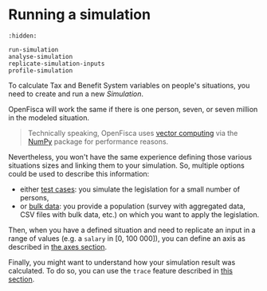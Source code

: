 # <i class="fas fa-chart-pie"></i> Running a simulation

```{toctree}
:hidden:

run-simulation
analyse-simulation
replicate-simulation-inputs
profile-simulation
```

To calculate Tax and Benefit System variables on people's situations, you need to create and run a new *Simulation*.

OpenFisca will work the same if there is one person, seven, or seven million in the modeled situation. 

> Technically speaking, OpenFisca uses [vector computing](../coding-the-legislation/25_vectorial_computing.md) via the [NumPy](http://www.numpy.org/) package for performance reasons.

Nevertheless, you won't have the same experience defining those various situations sizes and linking them to your simulation. So, multiple options could be used to describe this information:

- either [test cases](./run-simulation.md#test-cases): you simulate the legislation for a small number of persons,
- or [bulk data](./run-simulation.md#data): you provide a population (survey with aggregated data, CSV files with bulk data, etc.) on which you want to apply the legislation.

Then, when you have a defined situation and need to replicate an input in a range of values (e.g. a `salary` in [0, 100 000]), you can define an axis as described in [the axes section](./replicate-simulation-inputs.md).

Finally, you might want to understand how your simulation result was calculated. To do so, you can use the `trace` feature described in [this section](./analyse-simulation.md).
